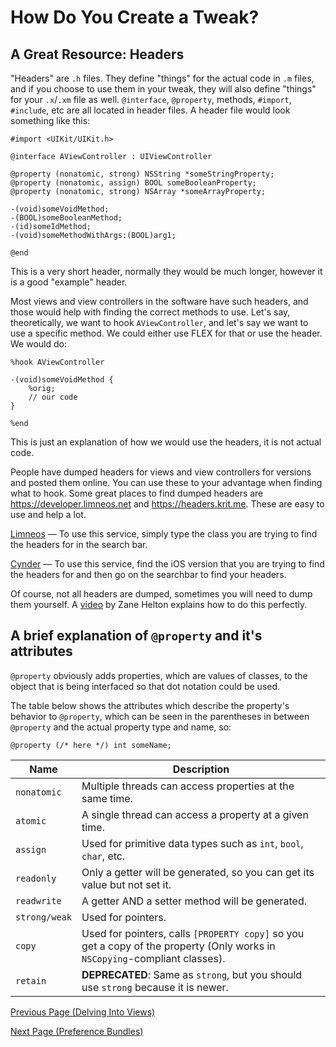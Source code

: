# How Do You Create a Tweak?

## A Great Resource: Headers

"Headers" are `.h` files. They define "things" for the actual code in `.m` files, and if you choose to use them in your tweak, they will also define "things" for your `.x`/`.xm` file as well. `@interface`, `@property`, methods, `#import`, `#include`, etc are all located in header files. A header file would look something like this:

```objc
#import <UIKit/UIKit.h>

@interface AViewController : UIViewController

@property (nonatomic, strong) NSString *someStringProperty;
@property (nonatomic, assign) BOOL someBooleanProperty;
@property (nonatomic, strong) NSArray *someArrayProperty;

-(void)someVoidMethod;
-(BOOL)someBooleanMethod;
-(id)someIdMethod;
-(void)someMethodWithArgs:(BOOL)arg1;

@end
```

This is a very short header, normally they would be much longer, however it is a good "example" header.

Most views and view controllers in the software have such headers, and those would help with finding the correct methods to use. Let's say, theoretically, we want to hook `AViewController`, and let's say we want to use a specific method. We could either use FLEX for that or use the header. We would do:

```objc
%hook AViewController

-(void)someVoidMethod {
    %orig;
    // our code
}

%end
```

This is just an explanation of how we would use the headers, it is not actual code.

People have dumped headers for views and view controllers for versions and posted them online. You can use these to your advantage when finding what to hook. Some great places to find dumped headers are https://developer.limneos.net and https://headers.krit.me. These are easy to use and help a lot.

[Limneos](https://developer.limneos.net) — To use this service, simply type the class you are trying to find the headers for in the search bar.

[Cynder](https://headers.cynder.me) — To use this service, find the iOS version that you are trying to find the headers for and then go on the searchbar to find your headers.

Of course, not all headers are dumped, sometimes you will need to dump them yourself. A [video](https://www.youtube.com/watch?v=M8HzCj0aKpw) by Zane Helton explains how to do this perfectly.

## A brief explanation of `@property` and it's attributes

`@property` obviously adds properties, which are values of classes, to the object that is being interfaced so that dot notation could be used.

The table below shows the attributes which describe the property's behavior to `@property`, which can be seen in the parentheses in between `@property` and the actual property type and name, so:

`@property (/* here */) int someName;`

| Name          | Description                                                                                                                 |
| ------------- | --------------------------------------------------------------------------------------------------------------------------- |
| `nonatomic`   | Multiple threads can access properties at the same time.                                                                    |
| `atomic`      | A single thread can access a property at a given time.                                                                      |
| `assign`      | Used for primitive data types such as `int`, `bool`, `char`, etc.                                                           |
| `readonly`    | Only a getter will be generated, so you can get its value but not set it.                                                   |
| `readwrite`   | A getter AND a setter method will be generated.                                                                             |
| `strong/weak` | Used for pointers.                                                                                                          |
| `copy`        | Used for pointers, calls `[PROPERTY copy]` so you get a copy of the property (Only works in `NSCopying`-compliant classes). |
| `retain`      | __**DEPRECATED**__: Same as `strong`, but you should use `strong` because it is newer.                                      |

[Previous Page (Delving Into Views)](./p3_views.md)

[Next Page (Preference Bundles)](./p5_prefbundle.md)
